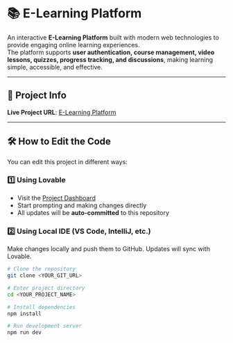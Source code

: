 # 📚 E-Learning Platform  

An interactive **E-Learning Platform** built with modern web technologies to provide engaging online learning experiences.  
The platform supports **user authentication, course management, video lessons, quizzes, progress tracking, and discussions**, making learning simple, accessible, and effective.  

---

## 🚀 Project Info  

**Live Project URL**: [E-Learning Platform](https://lovable.dev/projects/0c38477e-1c3c-4bfd-9863-b37998059a4c)  

---

## 🛠️ How to Edit the Code  

You can edit this project in different ways:  

### 1️⃣ Using **Lovable**  
- Visit the [Project Dashboard](https://lovable.dev/projects/0c38477e-1c3c-4bfd-9863-b37998059a4c)  
- Start prompting and making changes directly  
- All updates will be **auto-committed** to this repository  

### 2️⃣ Using **Local IDE (VS Code, IntelliJ, etc.)**  
Make changes locally and push them to GitHub. Updates will sync with Lovable.  

```sh
# Clone the repository  
git clone <YOUR_GIT_URL>  

# Enter project directory  
cd <YOUR_PROJECT_NAME>  

# Install dependencies  
npm install  

# Run development server  
npm run dev  
